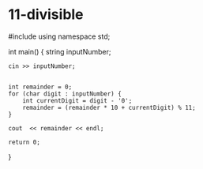 # 11-divisible
#include <iostream>
using namespace std;

int main() {
    string inputNumber;
    
   
    
    cin >> inputNumber;

 
    int remainder = 0;
    for (char digit : inputNumber) {
        int currentDigit = digit - '0';
        remainder = (remainder * 10 + currentDigit) % 11;
    }

    cout  << remainder << endl;

    return 0;
}
